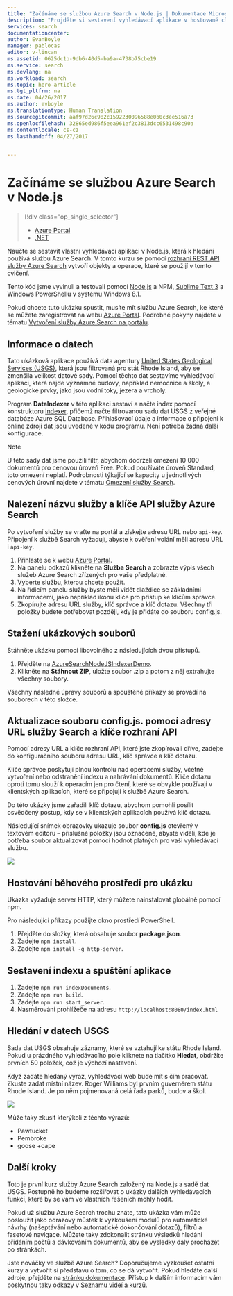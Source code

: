 ```yaml
---
title: "Začínáme se službou Azure Search v Node.js | Dokumentace Microsoftu"
description: "Projděte si sestavení vyhledávací aplikace v hostované cloudové vyhledávací službě v Azure pomocí programovacího jazyka Node.js."
services: search
documentationcenter: 
author: EvanBoyle
manager: pablocas
editor: v-lincan
ms.assetid: 0625dc1b-9db6-40d5-ba9a-4738b75cbe19
ms.service: search
ms.devlang: na
ms.workload: search
ms.topic: hero-article
ms.tgt_pltfrm: na
ms.date: 04/26/2017
ms.author: evboyle
ms.translationtype: Human Translation
ms.sourcegitcommit: aaf97d26c982c1592230096588e0b0c3ee516a73
ms.openlocfilehash: 32865ed986f5eea961ef2c3813dcc6531498c90a
ms.contentlocale: cs-cz
ms.lasthandoff: 04/27/2017


---
```

# <a name="get-started-with-azure-search-in-nodejs"></a>Začínáme se službou Azure Search v Node.js
> [!div class="op_single_selector"]
> * [Azure Portal](search-get-started-portal.md)
> * [.NET](search-howto-dotnet-sdk.md)
> 
> 

Naučte se sestavit vlastní vyhledávací aplikaci v Node.js, která k hledání používá službu Azure Search. V tomto kurzu se pomocí [rozhraní REST API služby Azure Search](https://msdn.microsoft.com/library/dn798935.aspx) vytvoří objekty a operace, které se použijí v tomto cvičení.

Tento kód jsme vyvinuli a testovali pomocí [Node.js](https://Nodejs.org) a NPM, [Sublime Text 3](http://www.sublimetext.com/3) a Windows PowerShellu v systému Windows 8.1.

Pokud chcete tuto ukázku spustit, musíte mít službu Azure Search, ke které se můžete zaregistrovat na webu [Azure Portal](https://portal.azure.com). Podrobné pokyny najdete v tématu [Vytvoření služby Azure Search na portálu](search-create-service-portal.md).

## <a name="about-the-data"></a>Informace o datech
Tato ukázková aplikace používá data agentury [United States Geological Services (USGS)](http://geonames.usgs.gov/domestic/download_data.htm), která jsou filtrovaná pro stát Rhode Island, aby se zmenšila velikost datové sady. Pomocí těchto dat sestavíme vyhledávací aplikaci, která najde významné budovy, například nemocnice a školy, a geologické prvky, jako jsou vodní toky, jezera a vrcholy.

Program **DataIndexer** v této aplikaci sestaví a načte index pomocí konstruktoru [Indexer](https://msdn.microsoft.com/library/azure/dn798918.aspx), přičemž načte filtrovanou sadu dat USGS z veřejné databáze Azure SQL Database. Přihlašovací údaje a informace o připojení k online zdroji dat jsou uvedené v kódu programu. Není potřeba žádná další konfigurace.

> [!NOTE]
> U této sady dat jsme použili filtr, abychom dodrželi omezení 10 000 dokumentů pro cenovou úroveň Free. Pokud používáte úroveň Standard, toto omezení neplatí. Podrobnosti týkající se kapacity u jednotlivých cenových úrovní najdete v tématu [Omezení služby Search](search-limits-quotas-capacity.md).
> 
> 

<a id="sub-2"></a>

## <a name="find-the-service-name-and-api-key-of-your-azure-search-service"></a>Nalezení názvu služby a klíče API služby Azure Search
Po vytvoření služby se vraťte na portál a získejte adresu URL nebo `api-key`. Připojení k službě Search vyžadují, abyste k ověření volání měli adresu URL i `api-key`.

1. Přihlaste se k webu [Azure Portal](https://portal.azure.com).
2. Na panelu odkazů klikněte na **Služba Search** a zobrazte výpis všech služeb Azure Search zřízených pro vaše předplatné.
3. Vyberte službu, kterou chcete použít.
4. Na řídicím panelu služby byste měli vidět dlaždice se základními informacemi, jako například ikonu klíče pro přístup ke klíčům správce.
5. Zkopírujte adresu URL služby, klíč správce a klíč dotazu. Všechny tři položky budete potřebovat později, kdy je přidáte do souboru config.js.

## <a name="download-the-sample-files"></a>Stažení ukázkových souborů
Stáhněte ukázku pomocí libovolného z následujících dvou přístupů.

1. Přejděte na [AzureSearchNodeJSIndexerDemo](https://github.com/AzureSearch/AzureSearchNodejsIndexerDemo).
2. Klikněte na **Stáhnout ZIP**, uložte soubor .zip a potom z něj extrahujte všechny soubory.

Všechny následné úpravy souborů a spouštěné příkazy se provádí na souborech v této složce.

## <a name="update-the-configjs-with-your-search-service-url-and-api-key"></a>Aktualizace souboru config.js. pomocí adresy URL služby Search a klíče rozhraní API
Pomocí adresy URL a klíče rozhraní API, které jste zkopírovali dříve, zadejte do konfiguračního souboru adresu URL, klíč správce a klíč dotazu.

Klíče správce poskytují plnou kontrolu nad operacemi služby, včetně vytvoření nebo odstranění indexu a nahrávání dokumentů. Klíče dotazu oproti tomu slouží k operacím jen pro čtení, které se obvykle používají v klientských aplikacích, které se připojují k službě Azure Search.

Do této ukázky jsme zařadili klíč dotazu, abychom pomohli posílit osvědčený postup, kdy se v klientských aplikacích používá klíč dotazu.

Následující snímek obrazovky ukazuje soubor **config.js** otevřený v textovém editoru – příslušné položky jsou označené, abyste viděli, kde je potřeba soubor aktualizovat pomocí hodnot platných pro vaši vyhledávací službu.

![][5]

## <a name="host-a-runtime-environment-for-the-sample"></a>Hostování běhového prostředí pro ukázku
Ukázka vyžaduje server HTTP, který můžete nainstalovat globálně pomocí npm.

Pro následující příkazy použijte okno prostředí PowerShell.

1. Přejděte do složky, která obsahuje soubor **package.json**.
2. Zadejte `npm install`.
3. Zadejte `npm install -g http-server`.

## <a name="build-the-index-and-run-the-application"></a>Sestavení indexu a spuštění aplikace
1. Zadejte `npm run indexDocuments`.
2. Zadejte `npm run build`.
3. Zadejte `npm run start_server`.
4. Nasměrování prohlížeče na adresu `http://localhost:8080/index.html`

## <a name="search-on-usgs-data"></a>Hledání v datech USGS
Sada dat USGS obsahuje záznamy, které se vztahují ke státu Rhode Island. Pokud u prázdného vyhledávacího pole kliknete na tlačítko **Hledat**, obdržíte prvních 50 položek, což je výchozí nastavení.

Když zadáte hledaný výraz, vyhledávací web bude mít s čím pracovat. Zkuste zadat místní název. Roger Williams byl prvním guvernérem státu Rhode Island. Je po něm pojmenovaná celá řada parků, budov a škol.

![][9]

Může taky zkusit kterýkoli z těchto výrazů:

* Pawtucket
* Pembroke
* goose +cape

## <a name="next-steps"></a>Další kroky
Toto je první kurz služby Azure Search založený na Node.js a sadě dat USGS. Postupně ho budeme rozšiřovat o ukázky dalších vyhledávacích funkcí, které by se vám ve vlastních řešeních mohly hodit.

Pokud už službu Azure Search trochu znáte, tato ukázka vám může posloužit jako odrazový můstek k vyzkoušení modulů pro automatické návrhy (našeptávání nebo automatické dokončování dotazů), filtrů a fasetové navigace. Můžete taky zdokonalit stránku výsledků hledání přidáním počtů a dávkováním dokumentů, aby se výsledky daly procházet po stránkách.

Jste nováčky ve službě Azure Search? Doporučujeme vyzkoušet ostatní kurzy a vytvořit si představu o tom, co se dá vytvořit. Pokud hledáte další zdroje, přejděte na [stránku dokumentace](https://azure.microsoft.com/documentation/services/search/). Přístup k dalším informacím vám poskytnou taky odkazy v [Seznamu videí a kurzů](search-video-demo-tutorial-list.md).

<!--Image references-->
[1]: ./media/search-get-started-Nodejs/create-search-portal-1.PNG
[2]: ./media/search-get-started-Nodejs/create-search-portal-2.PNG
[3]: ./media/search-get-started-Nodejs/create-search-portal-3.PNG
[5]: ./media/search-get-started-Nodejs/AzSearch-Nodejs-configjs.png
[9]: ./media/search-get-started-Nodejs/rogerwilliamsschool.png


